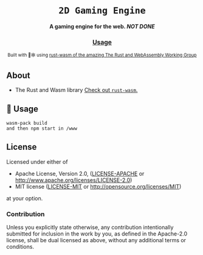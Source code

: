 <div align="center">

  <h1><code>2D Gaming Engine</code></h1>

<strong>A gaming engine for the web. _NOT DONE_</strong>

  <h3>
    <a href="#-usage">Usage</a>
  </h3>

<sub>Built with 🦀🕸 using <a href="https://rustwasm.github.io/">rust-wasm of the amazing The Rust and WebAssembly Working Group</a></sub>

</div>

## About

- The Rust and Wasm library [Check out
  `rust-wasm`.](https://rustwasm.github.io/docs.html)

## 🚴 Usage

```
wasm-pack build
and then npm start in /www
```

## License

Licensed under either of

- Apache License, Version 2.0, ([LICENSE-APACHE](LICENSE-APACHE) or http://www.apache.org/licenses/LICENSE-2.0)
- MIT license ([LICENSE-MIT](LICENSE-MIT) or http://opensource.org/licenses/MIT)

at your option.

### Contribution

Unless you explicitly state otherwise, any contribution intentionally
submitted for inclusion in the work by you, as defined in the Apache-2.0
license, shall be dual licensed as above, without any additional terms or
conditions.

